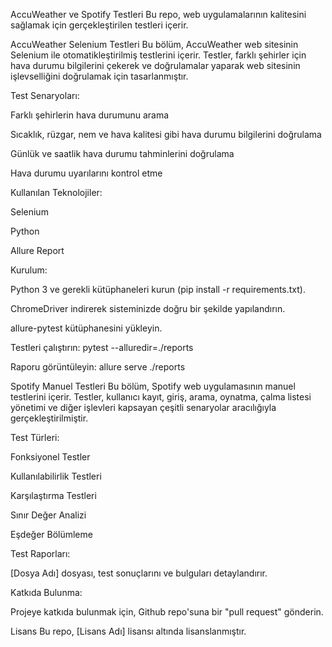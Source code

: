 AccuWeather ve Spotify Testleri
Bu repo, web uygulamalarının kalitesini sağlamak için gerçekleştirilen testleri içerir.

AccuWeather Selenium Testleri
Bu bölüm, AccuWeather web sitesinin Selenium ile otomatikleştirilmiş testlerini içerir. Testler, farklı şehirler için hava durumu bilgilerini çekerek ve doğrulamalar yaparak web sitesinin işlevselliğini doğrulamak için tasarlanmıştır.

Test Senaryoları:

Farklı şehirlerin hava durumunu arama

Sıcaklık, rüzgar, nem ve hava kalitesi gibi hava durumu bilgilerini doğrulama

Günlük ve saatlik hava durumu tahminlerini doğrulama

Hava durumu uyarılarını kontrol etme

Kullanılan Teknolojiler:

Selenium

Python

Allure Report

Kurulum:

Python 3 ve gerekli kütüphaneleri kurun (pip install -r requirements.txt).

ChromeDriver indirerek sisteminizde doğru bir şekilde yapılandırın.

allure-pytest kütüphanesini yükleyin.

Testleri çalıştırın: pytest --alluredir=./reports

Raporu görüntüleyin: allure serve ./reports

Spotify Manuel Testleri
Bu bölüm, Spotify web uygulamasının manuel testlerini içerir. Testler, kullanıcı kayıt, giriş, arama, oynatma, çalma listesi yönetimi ve diğer işlevleri kapsayan çeşitli senaryolar aracılığıyla gerçekleştirilmiştir.

Test Türleri:

Fonksiyonel Testler

Kullanılabilirlik Testleri

Karşılaştırma Testleri

Sınır Değer Analizi

Eşdeğer Bölümleme

Test Raporları:

[Dosya Adı] dosyası, test sonuçlarını ve bulguları detaylandırır.

Katkıda Bulunma:

Projeye katkıda bulunmak için, Github repo'suna bir "pull request" gönderin.

Lisans
Bu repo, [Lisans Adı] lisansı altında lisanslanmıştır.
